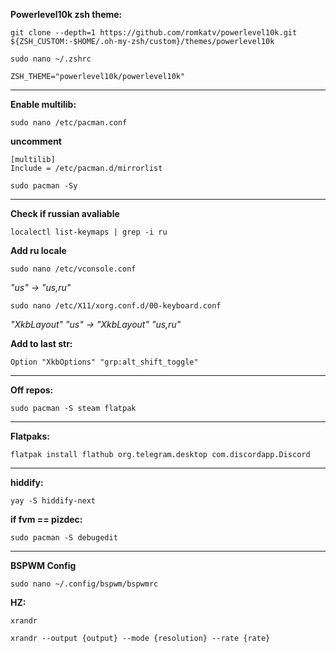 **Powerlevel10k zsh theme:**
```
git clone --depth=1 https://github.com/romkatv/powerlevel10k.git ${ZSH_CUSTOM:-$HOME/.oh-my-zsh/custom}/themes/powerlevel10k
```
```
sudo nano ~/.zshrc
```
```
ZSH_THEME="powerlevel10k/powerlevel10k"
```
****
**Enable multilib:**
```
sudo nano /etc/pacman.conf
```
**uncomment**
```
[multilib]
Include = /etc/pacman.d/mirrorlist
```
```
sudo pacman -Sy
```
****
**Check if russian avaliable**
```
localectl list-keymaps | grep -i ru
```

**Add ru locale**
```
sudo nano /etc/vconsole.conf
```
*"us" -> "us,ru"*
```
sudo nano /etc/X11/xorg.conf.d/00-keyboard.conf
```
*"XkbLayout" "us" -> "XkbLayout" "us,ru"*

**Add to last str:**
```
Option "XkbOptions" "grp:alt_shift_toggle"
```
****
**Off repos:**
```
sudo pacman -S steam flatpak
```

****
**Flatpaks:**
```
flatpak install flathub org.telegram.desktop com.discordapp.Discord
```
****
**hiddify:**
```
yay -S hiddify-next
```

**if fvm == pizdec:**
```
sudo pacman -S debugedit
```
****
**BSPWM Config**
```
sudo nano ~/.config/bspwm/bspwmrc
```

**HZ:**
```
xrandr
```
```
xrandr --output {output} --mode {resolution} --rate {rate}
```
